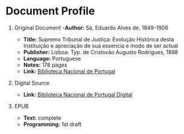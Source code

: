 # Document Profile

1. Original Document
    -**Author:** Sá, Eduardo Alves de, 1849-1906
    - **Title:** Supremo Tribunal de Justiça: Evolução Histórica desta Instituição e apreciação de sua essencia e modo de ser actual
    - **Publisher:** Lisboa: Typ. de Cristovão Augusto Rodrigues, 1888
    - **Language:** Portuguese
    - **Notes:** 178 pages
    - **Link:** [Biblioteca Nacional de Portugal](http://catalogo.bnportugal.pt/ipac20/ipac.jsp?session=161GL0V262998.262015&profile=bn&source=~!bnp&view=subscriptionsummary&uri=full=3100024~!486554~!2&ri=10&aspect=subtab98&menu=tab20&ipp=20&spp=20&staffonly=&term=supremo+tribunal&index=.GW&uindex=&aspect=subtab98&menu=search&ri=10&limitbox_2=BBND01+=+BND)

2. Digital Source
    - **Link:** [Biblioteca Nacional de Portugal Digital](https://purl.pt/841)

3. EPUB
    - **Text:** complete
    - **Programming:** 1st draft